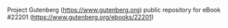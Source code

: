 Project Gutenberg (https://www.gutenberg.org) public repository for eBook #22201 (https://www.gutenberg.org/ebooks/22201)
